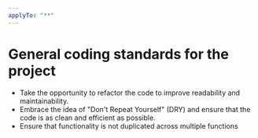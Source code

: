 ```yaml
---
applyTo: "**"
---
```

# General coding standards for the project
- Take the opportunity to refactor the code to improve readability and maintainability. 
- Embrace the idea of "Don't Repeat Yourself" (DRY) and ensure that the code is as clean and efficient as possible.
- Ensure that functionality is not duplicated across multiple functions